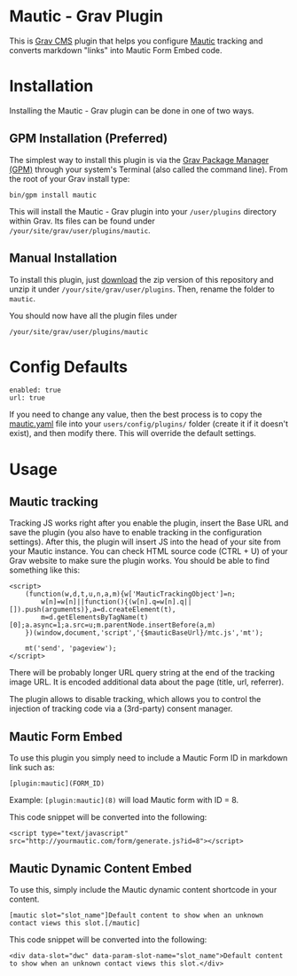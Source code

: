# Mautic - Grav Plugin

This is [Grav CMS](http://getgrav.org) plugin that helps you configure [Mautic](https://mautic.org) tracking and converts markdown "links" into Mautic Form Embed code.

# Installation

Installing the Mautic - Grav plugin can be done in one of two ways.

## GPM Installation (Preferred)

The simplest way to install this plugin is via the [Grav Package Manager (GPM)](http://learn.getgrav.org/advanced/grav-gpm) through your system's Terminal (also called the command line).  From the root of your Grav install type:

    bin/gpm install mautic

This will install the Mautic - Grav plugin into your `/user/plugins` directory within Grav. Its files can be found under `/your/site/grav/user/plugins/mautic`.

## Manual Installation

To install this plugin, just [download](https://github.com/mautic/mautic-grav/archive/master.zip) the zip version of this repository and unzip it under `/your/site/grav/user/plugins`. Then, rename the folder to `mautic`.

You should now have all the plugin files under

    /your/site/grav/user/plugins/mautic

# Config Defaults

```
enabled: true
url: true
```

If you need to change any value, then the best process is to copy the [mautic.yaml](mautic.yaml) file into your `users/config/plugins/` folder (create it if it doesn't exist), and then modify there.  This will override the default settings.

# Usage

## Mautic tracking

Tracking JS works right after you enable the plugin, insert the Base URL and save the plugin (you also have to enable tracking in the configuration settings). After this, the plugin will insert JS into the head of your site from your Mautic instance. You can check HTML source code (CTRL + U) of your Grav website to make sure the plugin works. You should be able to find something like this:

```
<script>
    (function(w,d,t,u,n,a,m){w['MauticTrackingObject']=n;
        w[n]=w[n]||function(){(w[n].q=w[n].q||[]).push(arguments)},a=d.createElement(t),
        m=d.getElementsByTagName(t)[0];a.async=1;a.src=u;m.parentNode.insertBefore(a,m)
    })(window,document,'script','{$mauticBaseUrl}/mtc.js','mt');

    mt('send', 'pageview');
</script>
```

There will be probably longer URL query string at the end of the tracking image URL. It is encoded additional data about the page (title, url, referrer).

The plugin allows to disable tracking, which allows you to control the injection of tracking code via a (3rd-party) consent manager.

## Mautic Form Embed

To use this plugin you simply need to include a Mautic Form ID in markdown link such as:

```
[plugin:mautic](FORM_ID)
```

Example: `[plugin:mautic](8)` will load Mautic form with ID = 8.

This code snippet will be converted into the following:

```
<script type="text/javascript" src="http://yourmautic.com/form/generate.js?id=8"></script>
```

## Mautic Dynamic Content Embed

To use this, simply include the Mautic dynamic content shortcode in your content.

```
[mautic slot="slot_name"]Default content to show when an unknown contact views this slot.[/mautic]
```

This code snippet will be converted into the following:

```
<div data-slot="dwc" data-param-slot-name="slot_name">Default content to show when an unknown contact views this slot.</div>
```
